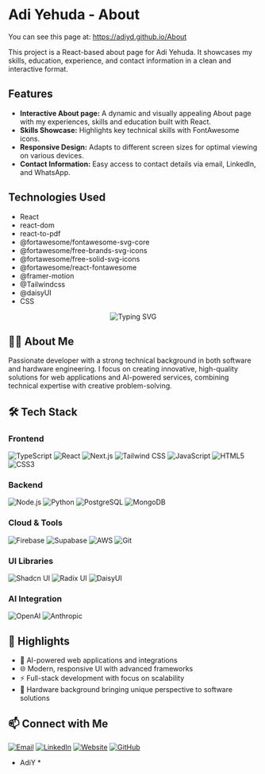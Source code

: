 # Adi Yehuda - About

You can see this page at:
https://adiyd.github.io/About

This project is a React-based about page for Adi Yehuda. It showcases my skills, education, experience, and contact information in a clean and interactive format.

## Features

*   **Interactive About page:** A dynamic and visually appealing About page with my experiences, skills and education built with React.
*   **Skills Showcase:** Highlights key technical skills with FontAwesome icons.
*   **Responsive Design:** Adapts to different screen sizes for optimal viewing on various devices.
*   **Contact Information:** Easy access to contact details via email, LinkedIn, and WhatsApp.

## Technologies Used

*   React
*   react-dom
*   react-to-pdf
*   @fortawesome/fontawesome-svg-core
*   @fortawesome/free-brands-svg-icons
*   @fortawesome/free-solid-svg-icons
*   @fortawesome/react-fontawesome
*   @framer-motion
*   @Tailwindcss
*   @daisyUI
*   CSS

<div align="center">
  <img src="https://readme-typing-svg.herokuapp.com?font=Fira+Code&weight=700&size=30&pause=1000&color=36BCF7&center=true&vCenter=true&random=false&width=600&height=100&lines=Hi%2C+I'm+Adi+Yehuda+%F0%9F%91%8B;Full+Stack+Developer;AI+Integration+Specialist" alt="Typing SVG" />
</div>

## 👨‍💻 About Me

Passionate developer with a strong technical background in both software and hardware engineering. I focus on creating innovative, high-quality solutions for web applications and AI-powered services, combining technical expertise with creative problem-solving.

## 🛠️ Tech Stack

### Frontend
![TypeScript](https://img.shields.io/badge/TypeScript-3178C6?style=for-the-badge&logo=typescript&logoColor=white&style=flat-square)
![React](https://img.shields.io/badge/React-20232A?style=for-the-badge&logo=react&logoColor=61DAFB&style=flat-square)
![Next.js](https://img.shields.io/badge/Next.js-000000?style=for-the-badge&logo=next.js&logoColor=white&style=flat-square)
![Tailwind CSS](https://img.shields.io/badge/Tailwind_CSS-38B2AC?style=for-the-badge&logo=tailwind-css&logoColor=white&style=flat-square)
![JavaScript](https://img.shields.io/badge/JavaScript-F7DF1E?style=for-the-badge&logo=javascript&logoColor=black&style=flat-square)
![HTML5](https://img.shields.io/badge/HTML5-E34F26?style=for-the-badge&logo=html5&logoColor=white&style=flat-square)
![CSS3](https://img.shields.io/badge/CSS3-1572B6?style=for-the-badge&logo=css3&logoColor=white&style=flat-square)

### Backend
![Node.js](https://img.shields.io/badge/Node.js-339933?style=for-the-badge&logo=node.js&logoColor=white&style=flat-square)
![Python](https://img.shields.io/badge/Python-3776AB?style=for-the-badge&logo=python&logoColor=white&style=flat-square)
![PostgreSQL](https://img.shields.io/badge/PostgreSQL-316192?style=for-the-badge&logo=postgresql&logoColor=white&style=flat-square)
![MongoDB](https://img.shields.io/badge/MongoDB-47A248?style=for-the-badge&logo=mongodb&logoColor=white&style=flat-square)

### Cloud & Tools
![Firebase](https://img.shields.io/badge/Firebase-FFCA28?style=for-the-badge&logo=firebase&logoColor=black&style=flat-square)
![Supabase](https://img.shields.io/badge/Supabase-3ECF8E?style=for-the-badge&logo=supabase&logoColor=white&style=flat-square)
![AWS](https://img.shields.io/badge/AWS-232F3E?style=for-the-badge&logo=amazon-aws&logoColor=white&style=flat-square)
![Git](https://img.shields.io/badge/Git-F05032?style=for-the-badge&logo=git&logoColor=white&style=flat-square)

### UI Libraries
![Shadcn UI](https://img.shields.io/badge/Shadcn_UI-000000?style=for-the-badge&logo=shadcnui&logoColor=white&style=flat-square)
![Radix UI](https://img.shields.io/badge/Radix_UI-161618?style=for-the-badge&logo=radixui&logoColor=white&style=flat-square)
![DaisyUI](https://img.shields.io/badge/DaisyUI-5A0EF8?style=for-the-badge&logo=daisyui&logoColor=white&style=flat-square)

### AI Integration
![OpenAI](https://img.shields.io/badge/OpenAI-412991?style=for-the-badge&logo=openai&logoColor=white&style=flat-square)
![Anthropic](https://img.shields.io/badge/Anthropic-0000FF?style=for-the-badge&logo=anthropic&logoColor=white&style=flat-square)

## 🌟 Highlights

- 🧠 AI-powered web applications and integrations
- 🌐 Modern, responsive UI with advanced frameworks
- ⚡ Full-stack development with focus on scalability
- 🔧 Hardware background bringing unique perspective to software solutions

## 📫 Connect with Me

[![Email](https://img.shields.io/badge/Email-Admin@webly.digital-EA4335?style=for-the-badge&logo=gmail&logoColor=white)](mailto:Admin@webly.digital)
[![LinkedIn](https://img.shields.io/badge/LinkedIn-Adi_Yehuda-0A66C2?style=for-the-badge&logo=linkedin&logoColor=white)](https://www.linkedin.com/in/adiyd)
[![Website](https://img.shields.io/badge/Website-webly.digital-4285F4?style=for-the-badge&logo=googlechrome&logoColor=white)](https://webly.digital/)
[![GitHub](https://img.shields.io/badge/GitHub-AdiYd-181717?style=for-the-badge&logo=github&logoColor=white)](https://github.com/AdiYd)


* AdiY *